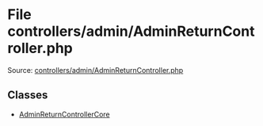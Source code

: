 File controllers/admin/AdminReturnController.php
=========
Source: [controllers/admin/AdminReturnController.php](https://github.com/PrestaShop/PrestaShop/blob/1.6.1.1/controllers/admin/AdminReturnController.php)


Classes
-------

* [AdminReturnControllerCore](class.AdminReturnControllerCore)


